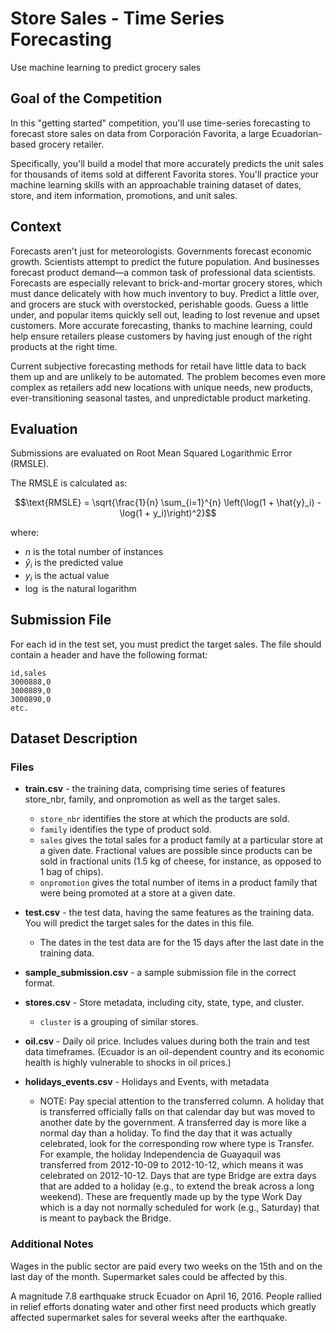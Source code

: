 # Store Sales - Time Series Forecasting

Use machine learning to predict grocery sales

## Goal of the Competition

In this "getting started" competition, you'll use time-series forecasting to forecast store sales on data from Corporación Favorita, a large Ecuadorian-based grocery retailer.

Specifically, you'll build a model that more accurately predicts the unit sales for thousands of items sold at different Favorita stores. You'll practice your machine learning skills with an approachable training dataset of dates, store, and item information, promotions, and unit sales.

## Context

Forecasts aren't just for meteorologists. Governments forecast economic growth. Scientists attempt to predict the future population. And businesses forecast product demand—a common task of professional data scientists. Forecasts are especially relevant to brick-and-mortar grocery stores, which must dance delicately with how much inventory to buy. Predict a little over, and grocers are stuck with overstocked, perishable goods. Guess a little under, and popular items quickly sell out, leading to lost revenue and upset customers. More accurate forecasting, thanks to machine learning, could help ensure retailers please customers by having just enough of the right products at the right time.

Current subjective forecasting methods for retail have little data to back them up and are unlikely to be automated. The problem becomes even more complex as retailers add new locations with unique needs, new products, ever-transitioning seasonal tastes, and unpredictable product marketing.

## Evaluation

Submissions are evaluated on Root Mean Squared Logarithmic Error (RMSLE).

The RMSLE is calculated as:

$$\text{RMSLE} = \sqrt{\frac{1}{n} \sum_{i=1}^{n} \left(\log(1 + \hat{y}_i) - \log(1 + y_i)\right)^2}$$

where:
- $n$ is the total number of instances
- $\hat{y}_i$ is the predicted value
- $y_i$ is the actual value
- $\log$ is the natural logarithm

## Submission File

For each id in the test set, you must predict the target sales. The file should contain a header and have the following format:

```
id,sales
3000888,0
3000889,0
3000890,0
etc.
```

## Dataset Description

### Files

- **train.csv** - the training data, comprising time series of features store_nbr, family, and onpromotion as well as the target sales.
  - `store_nbr` identifies the store at which the products are sold.
  - `family` identifies the type of product sold.
  - `sales` gives the total sales for a product family at a particular store at a given date. Fractional values are possible since products can be sold in fractional units (1.5 kg of cheese, for instance, as opposed to 1 bag of chips).
  - `onpromotion` gives the total number of items in a product family that were being promoted at a store at a given date.

- **test.csv** - the test data, having the same features as the training data. You will predict the target sales for the dates in this file.
  - The dates in the test data are for the 15 days after the last date in the training data.

- **sample_submission.csv** - a sample submission file in the correct format.

- **stores.csv** - Store metadata, including city, state, type, and cluster.
  - `cluster` is a grouping of similar stores.

- **oil.csv** - Daily oil price. Includes values during both the train and test data timeframes. (Ecuador is an oil-dependent country and its economic health is highly vulnerable to shocks in oil prices.)

- **holidays_events.csv** - Holidays and Events, with metadata
  - NOTE: Pay special attention to the transferred column. A holiday that is transferred officially falls on that calendar day but was moved to another date by the government. A transferred day is more like a normal day than a holiday. To find the day that it was actually celebrated, look for the corresponding row where type is Transfer. For example, the holiday Independencia de Guayaquil was transferred from 2012-10-09 to 2012-10-12, which means it was celebrated on 2012-10-12. Days that are type Bridge are extra days that are added to a holiday (e.g., to extend the break across a long weekend). These are frequently made up by the type Work Day which is a day not normally scheduled for work (e.g., Saturday) that is meant to payback the Bridge.

### Additional Notes

Wages in the public sector are paid every two weeks on the 15th and on the last day of the month. Supermarket sales could be affected by this.

A magnitude 7.8 earthquake struck Ecuador on April 16, 2016. People rallied in relief efforts donating water and other first need products which greatly affected supermarket sales for several weeks after the earthquake.